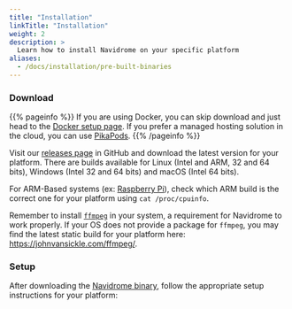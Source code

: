 ```yaml
---
title: "Installation"
linkTitle: "Installation"
weight: 2
description: >
  Learn how to install Navidrome on your specific platform
aliases:
  - /docs/installation/pre-built-binaries
---
```


### Download

{{% pageinfo %}}
If you are using Docker, you can skip download and just head to the [Docker setup page](docker).
If you prefer a managed hosting solution in the cloud, you can use [PikaPods](/docs/installation/managed/#pikapods).
{{% /pageinfo %}}


Visit our [releases page](https://github.com/navidrome/navidrome/releases) in GitHub and download the latest version for your platform. There are builds available for Linux (Intel and ARM, 32 and 64 bits), Windows (Intel 32 and 64 bits) and macOS (Intel 64 bits).

For ARM-Based systems (ex: [Raspberry Pi](https://www.raspberrypi.org)), check which ARM build is the correct one for your platform using `cat /proc/cpuinfo`.

Remember to install [`ffmpeg`](https://ffmpeg.org/download.html) in your system, a requirement for Navidrome to work properly. If your OS does not provide a package for `ffmpeg`, you may find the latest static build for your platform here: https://johnvansickle.com/ffmpeg/.

### Setup

After downloading the [Navidrome binary](#download), follow the appropriate setup instructions for your platform:
